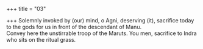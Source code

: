 +++
title = "03"

+++
Solemnly invoked by (our) mind, o Agni, deserving (it), sacrifice today to  the gods for us in front of the descendant of Manu.  
Convey here the unstirrable troop of the Maruts. You men, sacrifice to  Indra who sits on the ritual grass.  